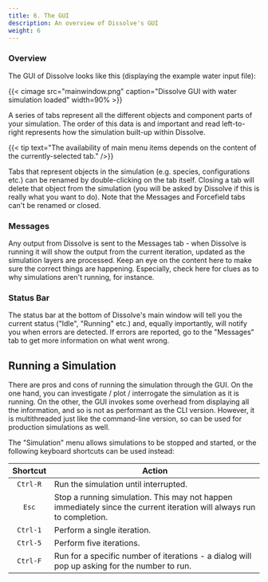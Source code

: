 ```yaml
---
title: 6. The GUI
description: An overview of Dissolve's GUI
weight: 6
---
```


### Overview

The GUI of Dissolve looks like this (displaying the example water input file):

{{< cimage src="mainwindow.png" caption="Dissolve GUI with water simulation loaded" width=90% >}}

A series of tabs represent all the different objects and component parts of your simulation. The order of this data is and important and read left-to-right represents how the simulation built-up within Dissolve.

{{< tip text="The availability of main menu items depends on the content of the currently-selected tab." />}}

Tabs that represent objects in the simulation (e.g. species, configurations etc.) can be renamed by double-clicking on the tab itself. Closing a tab will delete that object from the simulation (you will be asked by Dissolve if this is really what you want to do). Note that the Messages and Forcefield tabs can't be renamed or closed.

### Messages

Any output from Dissolve is sent to the Messages tab - when Dissolve is running it will show the output from the current iteration, updated as the simulation layers are processed. Keep an eye on the content here to make sure the correct things are happening. Especially, check here for clues as to why simulations aren't running, for instance.

### Status Bar

The status bar at the bottom of Dissolve's main window will tell you the current status ("Idle", "Running" etc.) and, equally importantly, will notify you when errors are detected. If errors are reported, go to the "Messages" tab to get more information on what went wrong.

## Running a Simulation

There are pros and cons of running the simulation through the GUI. On the one hand, you can investigate / plot / interrogate the simulation as it is running. On the other, the GUI invokes some overhead from displaying all the information, and so is not as performant as the CLI version. However, it is multithreaded just like the command-line version, so can be used for production simulations as well.

The "Simulation" menu allows simulations to be stopped and started, or the following keyboard shortcuts can be used instead:

|Shortcut|Action|
|:-----:|------|
|`Ctrl-R`|Run the simulation until interrupted.|
|`Esc`|Stop a running simulation. This may not happen immediately since the current iteration will always run to completion.|
|`Ctrl-1`|Perform a single iteration.|
|`Ctrl-5`|Perform five iterations.|
|`Ctrl-F`|Run for a specific number of iterations - a dialog will pop up asking for the number to run.|


